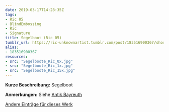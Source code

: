 ```yaml
---
date: 2019-03-17T14:28:35Z
tags:
- Ric 05
- BlindEmbossing
- Ric
- Signature
title: Segelboot (Ric 05)
tumblr_url: https://ric-unknownartist.tumblr.com/post/183516900367/short-description-sailing-boat-notes-see-antik
alias:
- 183516900367
resources:
- src: "Segelboote_Ric_0x.jpg"
- src: "Segelboote_Ric_1x.jpg"
- src: "Segelboote_Ric_15x.jpg"
---
```


**Kurze Beschreibung:** Segelboot

**Anmerkungen:** Siehe [Antik Bayreuth](http://www.antikbayreuth.de/kuenstlerverzeichnis/Kunstler_Q_bis_S/RIC_Radierung_Vogel/ric_radierung_vogel.html)

[Andere Einträge für dieses Werk](/de/tags/ric-05)
